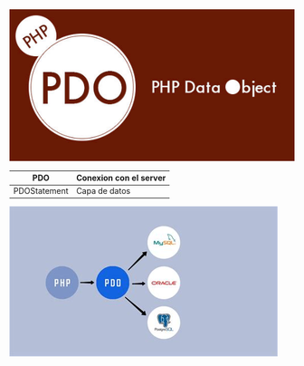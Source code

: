 <img src="imagenes/pdo.jpg">

| PDO          | Conexion con el server |
|--------------|------------------------|
| PDOStatement | Capa de datos          | 


<img src="imagenes/pdo2.jpg">

